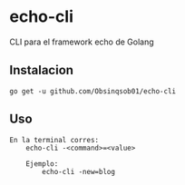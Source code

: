# echo-cli
CLI para el framework echo de Golang

## Instalacion
    go get -u github.com/Obsinqsob01/echo-cli

## Uso

    En la terminal corres:
	    echo-cli -<command>=<value>
	    
		Ejemplo:
			echo-cli -new=blog
